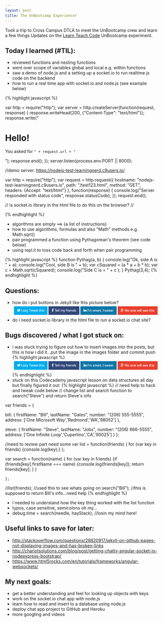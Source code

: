 ```yaml
---
layout: post
title: The UnBootcamp Experience!
---
```


Took a trip to Cross Campus DTLA to meet the UnBootcamp crew and learn a few things
Updates on the [Learn Teach Code](http://learnteachcode.org/) UnBootcamp experiment.

## Today I learned (#TIL):

- reviewed functions and nesting functions
- went over scope of variables global and local e.g. within functions
- saw a demo of node.js and a setting up a socket.io to run realtime js code on the backend
- how to run a real time app with socket.io and node.js (see example below)

{% highlight javascript %}

var http = require("http");
var server = http.createServer(function(request, response) {
  response.writeHead(200, {"Content-Type": "text/html"});
  response.write("<h1>Hello!</h1><p>You asked for <code>" +
                 request.url + "</code></p>");
  response.end();
});
server.listen(process.env.PORT || 8000);

//demo server: https://nodejs-test-learningnerd.c9users.io/

var http = require("http");
var request = http.request({
  hostname: "nodejs-test-learningnerd.c9users.io",
  path: "/test123.html",
  method: "GET",
  headers: {Accept: "text/html"}
}, function(response) {
  console.log("Server responded with status code",
              response.statusCode);
});
request.end();

// is socket.io library in the html file to do this on the browser?
// <script type="text/javascript" src="socket.io.js"></script>

{% endhighlight %}

- algorithms are simply ==> {a list of instructions}
- how to use algorithms, formulas and also "Math" methods e.g. Math.sqrt()
- pair programmed a function using  Pythagorean's theorem (see code below)
- using repl.it to toss code back and forth when pair programming

{% highlight javascript %}
  function Pythag(a, b)
      {
          console.log("Ok, side A is " + a);
          console.log("Cool, side B is " + b);
          var cSquared = (a * a + b * b);
          var c = Math.sqrt(cSquared);
          console.log("Side C is = " + c );
       }
Pythag(3,4);
{% endhighlight %}


## Questions:

- how do i put buttons in Jekyll like this picture below?
![insert witty and cool SEO pic text here...](/images/Capture.PNG)
- do i need socket.io library in the html file to run a socket.io chat site?


## Bugs discovered / what I got stuck on:

- i was stuck trying to figure out how to insert images into the posts, but this is how i did it...put the image in the images folder and commit push
{% highlight javascript %}
![insert witty and cool pic here...](/images/Capture.PNG)
{% endhighlight %}
- stuck on this Codecademy javascript lesson on data structures all day but finally figured it out:
{% highlight javascript %}
// need help to hack and tweak code below
// change list and search function to search("Steve") and return Steve's info

var friends = {

bill:   {
firstName: "Bill",
lastName: "Gates",
number: "(206) 555-5555",
address: ['One Microsoft Way','Redmond','WA','98052']
        },

steve: {
firstName: "Steve",
lastName: "Jobs",
number: "(206) 666-5555",
address: ['One Infinite Loop','Cupertino','CA','90025']
        }
              };

//need to review part need some
var list = function(friends)
    {
        for (var key in friends)
        {console.log(key);}
    };

var search = function(name)
    {
        for (var key in friends)
        {if (friends[key].firstName === name)
            {console.log(friends[key]);
            return friends[key];
            }
        }

    };

//list(friends); //used this to see whats going on
search("Bill"); //this is supposed to return Bill's info...need help
{% endhighlight %}
- I needed to understand how the key thing worked with the list function
- typos, case sensitive, semicolons oh my...
- debug.time = search(needle, hayStack); //losin my mind here!

## Useful links to save for later:
- http://stackoverflow.com/questions/28820917/jekyll-on-github-pages-not-displaying-images-and-has-broken-links
- http://chariotsolutions.com/blog/post/getting-chatty-angular-socket-io-nodeexpress-bootstrap/
- https://www.html5rocks.com/en/tutorials/frameworks/angular-websockets/

## My next goals:

- get a better understanding and feel for looking up objects with keys
- work on the socket.io chat app with node.js
- learn how to read and insert to a database using node.js
- deploy chat app project to GitHub and Heroku
- more googling and videos
